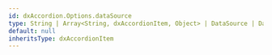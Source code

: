 ```yaml
---
id: dxAccordion.Options.dataSource
type: String | Array<String, dxAccordionItem, Object> | DataSource | DataSource_Options
default: null
inheritsType: dxAccordionItem
---
```

